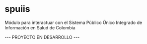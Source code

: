 # spuiis
Módulo para interactuar con el Sistema Público Único Integrado de Información en Salud de Colombia

--- PROYECTO EN DESARROLLO ---
